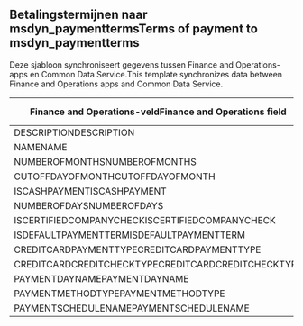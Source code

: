 ## <a name="terms-of-payment-to-msdyn_paymentterms"></a><span data-ttu-id="005c2-101">Betalingstermijnen naar msdyn_paymentterms</span><span class="sxs-lookup"><span data-stu-id="005c2-101">Terms of payment to msdyn_paymentterms</span></span>

<span data-ttu-id="005c2-102">Deze sjabloon synchroniseert gegevens tussen Finance and Operations-apps en Common Data Service.</span><span class="sxs-lookup"><span data-stu-id="005c2-102">This template synchronizes data between Finance and Operations apps and Common Data Service.</span></span>

<span data-ttu-id="005c2-103">Finance and Operations-veld</span><span class="sxs-lookup"><span data-stu-id="005c2-103">Finance and Operations field</span></span> | <span data-ttu-id="005c2-104">Toewijzingstype</span><span class="sxs-lookup"><span data-stu-id="005c2-104">Map type</span></span> | <span data-ttu-id="005c2-105">Ander Dynamics 365-veld</span><span class="sxs-lookup"><span data-stu-id="005c2-105">Other Dynamics 365 field</span></span> | <span data-ttu-id="005c2-106">Standaardwaarde</span><span class="sxs-lookup"><span data-stu-id="005c2-106">Default value</span></span>
---|---|---|---
<span data-ttu-id="005c2-107">DESCRIPTION</span><span class="sxs-lookup"><span data-stu-id="005c2-107">DESCRIPTION</span></span> | = | <span data-ttu-id="005c2-108">msdyn_description</span><span class="sxs-lookup"><span data-stu-id="005c2-108">msdyn_description</span></span> | 
<span data-ttu-id="005c2-109">NAME</span><span class="sxs-lookup"><span data-stu-id="005c2-109">NAME</span></span> | = | <span data-ttu-id="005c2-110">msdyn_name</span><span class="sxs-lookup"><span data-stu-id="005c2-110">msdyn_name</span></span> | 
<span data-ttu-id="005c2-111">NUMBEROFMONTHS</span><span class="sxs-lookup"><span data-stu-id="005c2-111">NUMBEROFMONTHS</span></span> | = | <span data-ttu-id="005c2-112">msdyn_numberofmonth</span><span class="sxs-lookup"><span data-stu-id="005c2-112">msdyn_numberofmonth</span></span> | 
<span data-ttu-id="005c2-113">CUTOFFDAYOFMONTH</span><span class="sxs-lookup"><span data-stu-id="005c2-113">CUTOFFDAYOFMONTH</span></span> | = | <span data-ttu-id="005c2-114">msdyn_cutoffdayofmonth</span><span class="sxs-lookup"><span data-stu-id="005c2-114">msdyn_cutoffdayofmonth</span></span> | 
<span data-ttu-id="005c2-115">ISCASHPAYMENT</span><span class="sxs-lookup"><span data-stu-id="005c2-115">ISCASHPAYMENT</span></span> | >< | <span data-ttu-id="005c2-116">msdyn_iscashpayment</span><span class="sxs-lookup"><span data-stu-id="005c2-116">msdyn_iscashpayment</span></span> | 
<span data-ttu-id="005c2-117">NUMBEROFDAYS</span><span class="sxs-lookup"><span data-stu-id="005c2-117">NUMBEROFDAYS</span></span> | = | <span data-ttu-id="005c2-118">msdyn_days</span><span class="sxs-lookup"><span data-stu-id="005c2-118">msdyn_days</span></span> | 
<span data-ttu-id="005c2-119">ISCERTIFIEDCOMPANYCHECK</span><span class="sxs-lookup"><span data-stu-id="005c2-119">ISCERTIFIEDCOMPANYCHECK</span></span> | >< | <span data-ttu-id="005c2-120">msdyn_iscertifiedcompanycheck</span><span class="sxs-lookup"><span data-stu-id="005c2-120">msdyn_iscertifiedcompanycheck</span></span> | 
<span data-ttu-id="005c2-121">ISDEFAULTPAYMENTTERM</span><span class="sxs-lookup"><span data-stu-id="005c2-121">ISDEFAULTPAYMENTTERM</span></span> | >< | <span data-ttu-id="005c2-122">msdyn_isdefaultpaymentterm</span><span class="sxs-lookup"><span data-stu-id="005c2-122">msdyn_isdefaultpaymentterm</span></span> | 
<span data-ttu-id="005c2-123">CREDITCARDPAYMENTTYPE</span><span class="sxs-lookup"><span data-stu-id="005c2-123">CREDITCARDPAYMENTTYPE</span></span> | >< | <span data-ttu-id="005c2-124">msdyn_creditcardpaymenttype</span><span class="sxs-lookup"><span data-stu-id="005c2-124">msdyn_creditcardpaymenttype</span></span> | 
<span data-ttu-id="005c2-125">CREDITCARDCREDITCHECKTYPE</span><span class="sxs-lookup"><span data-stu-id="005c2-125">CREDITCARDCREDITCHECKTYPE</span></span> | >< | <span data-ttu-id="005c2-126">msdyn_creditcardcreditchecktype</span><span class="sxs-lookup"><span data-stu-id="005c2-126">msdyn_creditcardcreditchecktype</span></span> | 
<span data-ttu-id="005c2-127">PAYMENTDAYNAME</span><span class="sxs-lookup"><span data-stu-id="005c2-127">PAYMENTDAYNAME</span></span> | = | <span data-ttu-id="005c2-128">msdyn_paymentdayname.msdyn_name</span><span class="sxs-lookup"><span data-stu-id="005c2-128">msdyn_paymentdayname.msdyn_name</span></span> | 
<span data-ttu-id="005c2-129">PAYMENTMETHODTYPE</span><span class="sxs-lookup"><span data-stu-id="005c2-129">PAYMENTMETHODTYPE</span></span> | >< | <span data-ttu-id="005c2-130">msdyn_paymentmethodtype</span><span class="sxs-lookup"><span data-stu-id="005c2-130">msdyn_paymentmethodtype</span></span> | 
<span data-ttu-id="005c2-131">PAYMENTSCHEDULENAME</span><span class="sxs-lookup"><span data-stu-id="005c2-131">PAYMENTSCHEDULENAME</span></span> | = | <span data-ttu-id="005c2-132">msdyn_paymentschedulename.msdyn_name</span><span class="sxs-lookup"><span data-stu-id="005c2-132">msdyn_paymentschedulename.msdyn_name</span></span> | 
